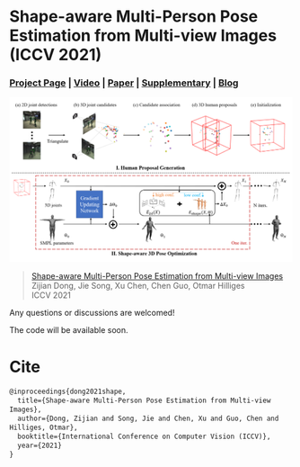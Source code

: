 # Shape-aware Multi-Person Pose Estimation from Multi-view Images (ICCV 2021)
### [Project Page](https://ait.ethz.ch/projects/2021/multi-human-pose/) | [Video](https://www.youtube.com/watch?v=KE5Jpnyqmh4&t=99s) | [Paper](https://arxiv.org/abs/2110.02330) | [Supplementary](https://ait.ethz.ch/projects/2021/multi-human-pose/supplementary.pdf) | [Blog]()

![teaser](pipeline.png)

> [Shape-aware Multi-Person Pose Estimation from Multi-view Images](https://arxiv.org/abs/2110.02330)  
> Zijian Dong, Jie Song, Xu Chen, Chen Guo, Otmar Hilliges  
> ICCV 2021

Any questions or discussions are welcomed!

The code will be available soon.

# Cite

```
@inproceedings{dong2021shape,
  title={Shape-aware Multi-Person Pose Estimation from Multi-view Images},
  author={Dong, Zijian and Song, Jie and Chen, Xu and Guo, Chen and  Hilliges, Otmar},
  booktitle={International Conference on Computer Vision (ICCV)},
  year={2021}
}
```


